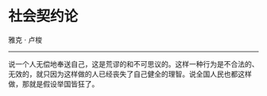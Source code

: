 

# 社会契约论

雅克 · 卢梭

---

说一个人无偿地奉送自己，这是荒谬的和不可思议的。这样一种行为是不合法的、无效的，就只因为这样做的人已经丧失了自己健全的理智。说全国人民也都这样做，那就是假设举国皆狂了。

